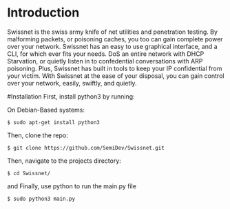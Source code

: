 # Introduction
Swissnet is the swiss army knife of net utilities and penetration testing. By malforming packets, or poisoning caches, you too can gain complete power over your network. Swissnet has an easy to use graphical interface, and a CLI, for which ever fits your needs. DoS an entire network with DHCP Starvation, or quietly listen in to confedential conversations with ARP poisoning. Plus, Swissnet has built in tools to keep your IP confidential from your victim. With Swissnet at the ease of your disposal, you can gain control over your network, easily, swiftly, and quietly.

#Installation
First, install python3 by running:

On Debian-Based systems:

```$ sudo apt-get install python3```

Then, clone the repo:

```$ git clone https://github.com/SemiDev/Swissnet.git```

Then, navigate to the projects directory:

```$ cd Swissnet/ ```

and Finally, use python to run the main.py file

```$ sudo python3 main.py```

